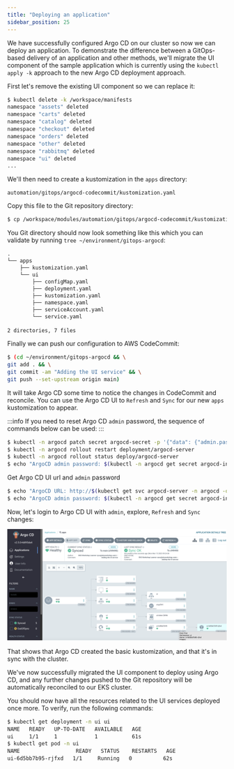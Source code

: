 ```yaml
---
title: "Deploying an application"
sidebar_position: 25
---
```


We have successfully configured Argo CD on our cluster so now we can deploy an application. To demonstrate the difference between a GitOps-based delivery of an application and other methods, we'll migrate the UI component of the sample application which is currently using the `kubectl apply -k` approach to the new Argo CD deployment approach.

First let's remove the existing UI component so we can replace it:

```bash
$ kubectl delete -k /workspace/manifests
namespace "assets" deleted
namespace "carts" deleted
namespace "catalog" deleted
namespace "checkout" deleted
namespace "orders" deleted
namespace "other" deleted
namespace "rabbitmq" deleted
namespace "ui" deleted
...
```

We'll then need to create a kustomization in the `apps` directory:

```file
automation/gitops/argocd-codecommit/kustomization.yaml
```

Copy this file to the Git repository directory:

```bash
$ cp /workspace/modules/automation/gitops/argocd-codecommit/kustomization.yaml ~/environment/gitops-argocd/apps/kustomization.yaml
```

You Git directory should now look something like this which you can validate by running `tree ~/environment/gitops-argocd`:

```
.
└── apps
    ├── kustomization.yaml
    └── ui
        ├── configMap.yaml
        ├── deployment.yaml
        ├── kustomization.yaml
        ├── namespace.yaml
        ├── serviceAccount.yaml
        └── service.yaml

2 directories, 7 files
```

Finally we can push our configuration to AWS CodeCommit:

```bash
$ (cd ~/environment/gitops-argocd && \
git add . && \
git commit -am "Adding the UI service" && \
git push --set-upstream origin main)
```

It will take Argo CD some time to notice the changes in CodeCommit and reconcile. You can use the Argo CD UI to `Refresh` and `Sync` for our new `apps` kustomization to appear.

:::info
If you need to reset Argo CD `admin` password, the sequence of commands below can be used:
:::

```bash
$ kubectl -n argocd patch secret argocd-secret -p '{"data": {"admin.password": null, "admin.passwordMtime": null}}'
$ kubectl -n argocd rollout restart deployment/argocd-server
$ kubectl -n argocd rollout status deploy/argocd-server
$ echo "ArgoCD admin password: $(kubectl -n argocd get secret argocd-initial-admin-secret -o jsonpath="{.data.password}" | base64 -d)"
```

Get Argo CD UI url and `admin` password

```bash
$ echo "ArgoCD URL: http://$(kubectl get svc argocd-server -n argocd -o json | jq --raw-output '.status.loadBalancer.ingress[0].hostname')"
$ echo "ArgoCD admin password: $(kubectl -n argocd get secret argocd-initial-admin-secret -o jsonpath="{.data.password}" | base64 -d)"
```

Now, let's login to Argo CD UI with `admin`, explore, `Refresh` and `Sync` changes:

![argocd-deploy-application](argocd-deploy-application.png)

That shows that Argo CD created the basic kustomization, and that it's in sync with the cluster.

We've now successfully migrated the UI component to deploy using Argo CD, and any further changes pushed to the Git repository will be automatically reconciled to our EKS cluster.

You should now have all the resources related to the UI services deployed once more. To verify, run the following commands:

```bash
$ kubectl get deployment -n ui ui
NAME   READY   UP-TO-DATE   AVAILABLE   AGE
ui     1/1     1            1           61s
$ kubectl get pod -n ui
NAME                  READY   STATUS    RESTARTS   AGE
ui-6d5bb7b95-rjfxd   1/1     Running   0          62s
```
